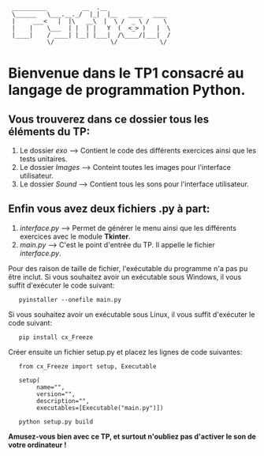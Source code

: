 
     __________          __  .__                   
     \______   \___.__._/  |_|  |__   ____   ____  
     |     ___<   |  |\   __\  |  \ /  _ \ /    \ 
     |    |    \___  | |  | |   Y  (  <_> )   |  \
     |____|    / ____| |__| |___|  /\____/|___|  /
               \/                \/            \/ 

# Bienvenue dans le TP1 consacré au langage de programmation Python.

## Vous trouverez dans ce dossier tous les éléments du TP:
   1. Le dossier *exo* --> Contient le code des différents exercices ainsi que les tests unitaires.
   2. Le dossier *Images* --> Conteint toutes les images pour l'interface utilisateur.
   3. Le dossier *Sound* --> Contient tous les sons pour l'interface utilisateur.

 ## Enfin vous avez deux fichiers .py à part:
   1. *interface.py* --> Permet de générer le menu ainsi que les différents exercices avec le module **Tkinter**.
   2. *main.py* --> C'est le point d'entrée du TP. Il appelle le fichier *interface.py*.


 Pour des raison de taille de fichier, l'exécutable du programme n'a pas pu être inclut.
 Si vous souhaitez avoir un exécutable sous Windows, il vous suffit d'exécuter le code suivant:
 ```
    pyinstaller --onefile main.py
 ```
 Si vous souhaitez avoir un exécutable sous Linux, il vous suffit d'exécuter le code suivant:
 ```
    pip install cx_Freeze
 ```
 Créer ensuite un fichier setup.py et placez les lignes de code suivantes:
 ```
    from cx_Freeze import setup, Executable

    setup(
         name="",
         version="",
         description="",
         executables=[Executable("main.py")])

    python setup.py build
```
 **Amusez-vous bien avec ce TP, et surtout n'oubliez pas d'activer le son de votre ordinateur !**
